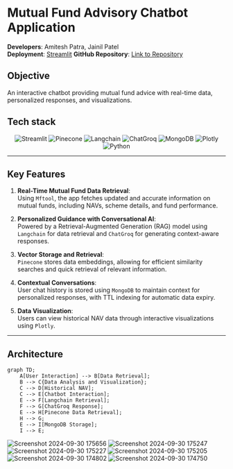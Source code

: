 
# Mutual Fund Advisory Chatbot Application

**Developers**: Amitesh Patra, Jainil Patel  
**Deployment**: [Streamlit](https://aibf-mutual-fund-rag-llm.streamlit.app/?embed_options=dark_theme)
**GitHub Repository**: [Link to Repository](https://github.com/amitesh30/AIBF-MUTUAL-FUND-RAG-LLM/)

## Objective
An interactive chatbot providing mutual fund advice with real-time data, personalized responses, and visualizations.
## Tech stack
<p align="center">
  <img src="https://img.shields.io/badge/Streamlit-FF4B4B?logo=streamlit&logoColor=white" alt="Streamlit" />
  <img src="https://img.shields.io/badge/Pinecone-1B5E20?logo=pinecone&logoColor=white" alt="Pinecone" />
  <img src="https://img.shields.io/badge/Langchain-FFD700?logo=langchain&logoColor=black" alt="Langchain" />
  <img src="https://img.shields.io/badge/ChatGroq-3C873A?logo=groq&logoColor=white" alt="ChatGroq" />
  <img src="https://img.shields.io/badge/MongoDB-47A248?logo=mongodb&logoColor=white" alt="MongoDB" />
  <img src="https://img.shields.io/badge/Plotly-3F4F75?logo=plotly&logoColor=white" alt="Plotly" />
  <img src="https://img.shields.io/badge/Python-3776AB?logo=python&logoColor=white" alt="Python" />
</p>

---

## Key Features

1. **Real-Time Mutual Fund Data Retrieval**:  
   Using `Mftool`, the app fetches updated and accurate information on mutual funds, including NAVs, scheme details, and fund performance.

2. **Personalized Guidance with Conversational AI**:  
   Powered by a Retrieval-Augmented Generation (RAG) model using `Langchain` for data retrieval and `ChatGroq` for generating context-aware responses.

3. **Vector Storage and Retrieval**:  
   `Pinecone` stores data embeddings, allowing for efficient similarity searches and quick retrieval of relevant information.

4. **Contextual Conversations**:  
   User chat history is stored using `MongoDB` to maintain context for personalized responses, with TTL indexing for automatic data expiry.

5. **Data Visualization**:  
   Users can view historical NAV data through interactive visualizations using `Plotly`.

---
## Architecture

```mermaid
graph TD;
    A[User Interaction] --> B[Data Retrieval];
    B --> C{Data Analysis and Visualization};
    C --> D[Historical NAV];
    C --> E[Chatbot Interaction];
    E --> F[Langchain Retrieval];
    F --> G[ChatGroq Response];
    E --> H[Pinecone Data Retrieval];
    H --> G;
    E --> I[MongoDB Storage];
    I --> E;

``` 



![Screenshot 2024-09-30 175656](https://github.com/user-attachments/assets/fc8ce360-90c3-472c-b7c7-276b9085e9d9)
![Screenshot 2024-09-30 175247](https://github.com/user-attachments/assets/018534a9-5fc8-44a3-90ec-d2dd0ca0d19b)
![Screenshot 2024-09-30 175227](https://github.com/user-attachments/assets/c215eb9c-529a-4c81-828c-20486772f423)
![Screenshot 2024-09-30 175205](https://github.com/user-attachments/assets/8cf94156-2bd5-457d-8ac1-84a64694ad4a)
![Screenshot 2024-09-30 174802](https://github.com/user-attachments/assets/e12a0284-2133-4940-86fc-29594aa16f20)
![Screenshot 2024-09-30 174750](https://github.com/user-attachments/assets/528444d4-d987-4db7-b80d-4f29bc8795f4)




